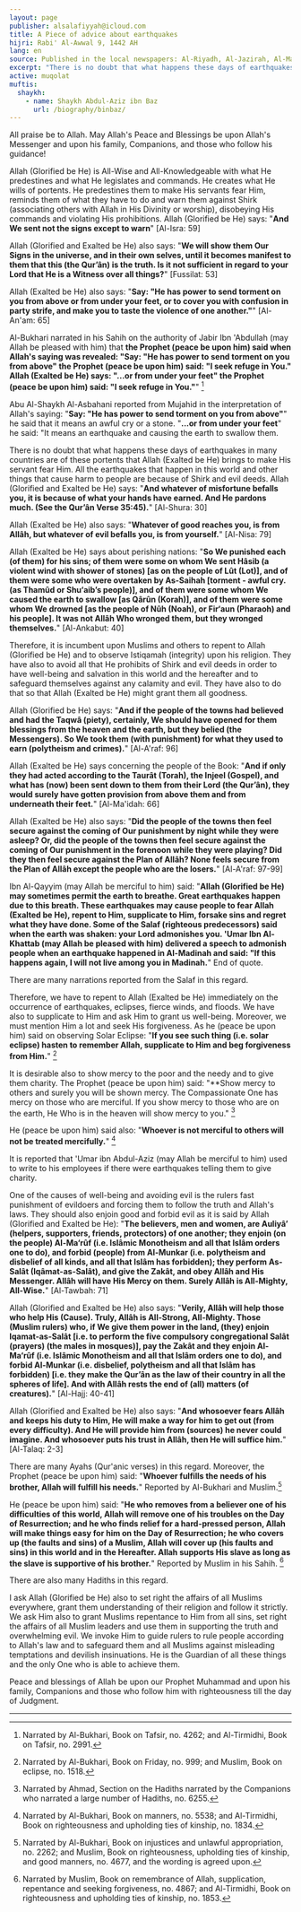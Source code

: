 ```yaml
---
layout: page
publisher: alsalafiyyah@icloud.com
title: A Piece of advice about earthquakes
hijri: Rabi' Al-Awwal 9, 1442 AH
lang: en
source: Published in the local newspapers: Al-Riyadh, Al-Jazirah, Al-Madinah, and Okaz on Saturday 13/7/1416 A.H
excerpt: "There is no doubt that what happens these days of earthquakes in many countries are of these portents that Allah (Exalted be He) brings to make His servant fear Him. All the earthquakes that happen in this world and other things that cause harm to people are because of Shirk and evil deeds."
active: muqolat
muftis:
  shaykh: 
    - name: Shaykh Abdul-Aziz ibn Baz
      url: /biography/binbaz/
---
```


All praise be to Allah. May Allah's Peace and Blessings be upon Allah's Messenger and upon his family, Companions, and those who follow his guidance!

Allah (Glorified be He) is All-Wise and All-Knowledgeable with what He predestines and what He legislates and commands. He creates what He wills of portents. He predestines them to make His servants fear Him, reminds them of what they have to do and warn them against Shirk (associating others with Allah in His Divinity or worship), disobeying His commands and violating His prohibitions. Allah (Glorified be He) says: "**And We sent not the signs except to warn**" [Al-Isra: 59]

Allah (Glorified and Exalted be He) also says: "**We will show them Our Signs in the universe, and in their own selves, until it becomes manifest to them that this (the Qur’ân) is the truth. Is it not sufficient in regard to your Lord that He is a Witness over all things?**" [Fussilat: 53]

Allah (Exalted be He) also says: "**Say: "He has power to send torment on you from above or from under your feet, or to cover you with confusion in party strife, and make you to taste the violence of one another."**" [Al-An'am: 65]

Al-Bukhari narrated in his Sahih on the authority of Jabir Ibn 'Abdullah (may Allah be pleased with him) that **the Prophet (peace be upon him) said when Allah's saying was revealed: "Say: "He has power to send torment on you from above" the Prophet (peace be upon him) said: "I seek refuge in You." Allah (Exalted be He) says: "...or from under your feet" the Prophet (peace be upon him) said: "I seek refuge in You."**" [^1]

Abu Al-Shaykh Al-Asbahani reported from Mujahid in the interpretation of Allah's saying: "**Say: "He has power to send torment on you from above"**" he said that it means an awful cry or a stone. "**...or from under your feet**"  he said: "It means an earthquake and causing the earth to swallow them.

There is no doubt that what happens these days of earthquakes in many countries are of these portents that Allah (Exalted be He) brings to make His servant fear Him. All the earthquakes that happen in this world and other things that cause harm to people are because of Shirk and evil deeds. Allah (Glorified and Exalted be He) says: "**And whatever of misfortune befalls you, it is because of what your hands have earned. And He pardons much. (See the Qur’ân Verse 35:45).**" [Al-Shura: 30]

Allah (Exalted be He) also says: "**Whatever of good reaches you, is from Allâh, but whatever of evil befalls you, is from yourself.**" [Al-Nisa: 79]

Allah (Exalted be He) says about perishing nations: "**So We punished each (of them) for his sins; of them were some on whom We sent Hâsib (a violent wind with shower of stones) [as on the people of Lût (Lot)], and of them were some who were overtaken by As-Saihah [torment - awful cry. (as Thamûd or Shu‘aib’s people)], and of them were some whom We caused the earth to swallow [as Qârûn (Korah)], and of them were some whom We drowned [as the people of Nûh (Noah), or Fir‘aun (Pharaoh) and his people]. It was not Allâh Who wronged them, but they wronged themselves.**" [Al-Ankabut: 40]

Therefore, it is incumbent upon Muslims and others to repent to Allah (Glorified be He) and to observe Istiqamah (integrity) upon his religion. They have also to avoid all that He prohibits of Shirk and evil deeds in order to have well-being and salvation in this world and the hereafter and to safeguard themselves against any calamity and evil. They have also to do that so that Allah (Exalted be He) might grant them all goodness.

Allah (Glorified be He) says: "**And if the people of the towns had believed and had the Taqwâ (piety), certainly, We should have opened for them blessings from the heaven and the earth, but they belied (the Messengers). So We took them (with punishment) for what they used to earn (polytheism and crimes).**" [Al-A'raf: 96]

Allah (Exalted be He) says concerning the people of the Book: "**And if only they had acted according to the Taurât (Torah), the Injeel (Gospel), and what has (now) been sent down to them from their Lord (the Qur’ân), they would surely have gotten provision from above them and from underneath their feet.**" [Al-Ma'idah: 66]

Allah (Exalted be He) also says: "**Did the people of the towns then feel secure against the coming of Our punishment by night while they were asleep? Or, did the people of the towns then feel secure against the coming of Our punishment in the forenoon while they were playing? Did they then feel secure against the Plan of Allâh? None feels secure from the Plan of Allâh except the people who are the losers.**" [Al-A'raf: 97-99]

Ibn Al-Qayyim (may Allah be merciful to him) said: "**Allah (Glorified be He) may sometimes permit the earth to breathe. Great earthquakes happen due to this breath. These earthquakes may cause people to fear Allah (Exalted be He), repent to Him, supplicate to Him, forsake sins and regret what they have done. Some of the Salaf (righteous predecessors) said when the earth was shaken: your Lord admonishes you.  'Umar Ibn Al-Khattab (may Allah be pleased with him) delivered a speech to admonish people when an earthquake happened in Al-Madinah and said: "If this happens again, I will not live among you in Madinah.**" End of quote.

There are many narrations reported from the Salaf in this regard.

Therefore, we have to repent to Allah (Exalted be He) immediately on the occurrence of earthquakes, eclipses, fierce winds, and floods. We have also to supplicate to Him and ask Him to grant us well-being. Moreover, we must mention Him a lot and seek His forgiveness. As he (peace be upon him) said on observing Solar Eclipse: "**If you see such thing (i.e. solar eclipse) hasten to remember Allah, supplicate to Him and beg forgiveness from Him.**" [^2]

It is desirable also to show mercy to the poor and the needy and to give them charity. The Prophet (peace be upon him) said: "**Show mercy to others and surely you will be shown mercy. The Compassionate One has mercy on those who are merciful. If you show mercy to those who are on the earth, He Who is in the heaven will show mercy to you." [^3] 

He (peace be upon him) said also: "**Whoever is not merciful to others will not be treated mercifully.**" [^4]

It is reported that 'Umar ibn Abdul-Aziz (may Allah be merciful to him) used to write to his employees if there were earthquakes telling them to give charity.

One of the causes of well-being and avoiding evil is the rulers fast punishment of evildoers and forcing them to follow the truth and Allah's laws. They should also enjoin good and forbid evil as it is said by Allah (Glorified and Exalted be He): "**The believers, men and women, are Auliyâ’ (helpers, supporters, friends, protectors) of one another; they enjoin (on the people) Al-Ma‘rûf (i.e. Islâmic Monotheism and all that Islâm orders one to do), and forbid (people) from Al-Munkar (i.e. polytheism and disbelief of all kinds, and all that Islâm has forbidden); they perform As-Salât (Iqâmat-as-Salât), and give the Zakât, and obey Allâh and His Messenger. Allâh will have His Mercy on them. Surely Allâh is All-Mighty, All-Wise.**" [Al-Tawbah: 71]

Allah (Glorified and Exalted be He) also says: "**Verily, Allâh will help those who help His (Cause). Truly, Allâh is All-Strong, All-Mighty. Those (Muslim rulers) who, if We give them power in the land, (they) enjoin Iqamat-as-Salât [i.e. to perform the five compulsory congregational Salât (prayers) (the males in mosques)], pay the Zakât and they enjoin Al-Ma‘rûf (i.e. Islâmic Monotheism and all that Islâm orders one to do), and forbid Al-Munkar (i.e. disbelief, polytheism and all that Islâm has forbidden) [i.e. they make the Qur’ân as the law of their country in all the spheres of life]. And with Allâh rests the end of (all) matters (of creatures).**" [Al-Hajj: 40-41]

Allah (Glorified and Exalted be He) also says: "**And whosoever fears Allâh and keeps his duty to Him, He will make a way for him to get out (from every difficulty). And He will provide him from (sources) he never could imagine. And whosoever puts his trust in Allâh, then He will suffice him.**" [Al-Talaq: 2-3]

There are many Ayahs (Qur'anic verses) in this regard. Moreover, the Prophet (peace be upon him) said: "**Whoever fulfills the needs of his brother, Allah will fulfill his needs.**" Reported by Al-Bukhari and Muslim.[^5]

He (peace be upon him) said: "**He who removes from a believer one of his difficulties of this world, Allah will remove one of his troubles on the Day of Resurrection; and he who finds relief for a hard-pressed person, Allah will make things easy for him on the Day of Resurrection; he who covers up (the faults and sins) of a Muslim, Allah will cover up (his faults and sins) in this world and in the Hereafter. Allah supports His slave as long as the slave is supportive of his brother.**" Reported by Muslim in his Sahih. [^6]

There are also many Hadiths in this regard.

I ask Allah (Glorified be He) also to set right the affairs of all Muslims everywhere, grant them understanding of their religion and follow it strictly. We ask Him also to grant Muslims repentance to Him from all sins, set right the affairs of all Muslim leaders and use them in supporting the truth and overwhelming evil. We invoke Him to guide rulers to rule people according to Allah's law and to safeguard them and all Muslims against misleading temptations and devilish insinuations. He is the Guardian of all these things and the only One who is able to achieve them.

Peace and blessings of Allah be upon our Prophet Muhammad and upon his family, Companions and those who follow him with righteousness till the day of Judgment.

---

[^1]: Narrated by Al-Bukhari, Book on Tafsir, no. 4262; and Al-Tirmidhi, Book on Tafsir, no. 2991.
[^2]: Narrated by Al-Bukhari, Book on Friday, no. 999; and Muslim, Book on eclipse, no. 1518.
[^3]: Narrated by Ahmad, Section on the Hadiths narrated by the Companions who narrated a large number of Hadiths, no. 6255.
[^4]: Narrated by Al-Bukhari, Book on manners, no. 5538; and Al-Tirmidhi, Book on righteousness and upholding ties of kinship, no. 1834.
[^5]: Narrated by Al-Bukhari, Book on injustices and unlawful appropriation, no. 2262; and Muslim, Book on righteousness, upholding ties of kinship, and good manners, no. 4677, and the wording is agreed upon.
[^6]: Narrated by Muslim, Book on remembrance of Allah, supplication, repentance and seeking forgiveness, no. 4867; and Al-Tirmidhi, Book on righteousness and upholding ties of kinship, no. 1853.
